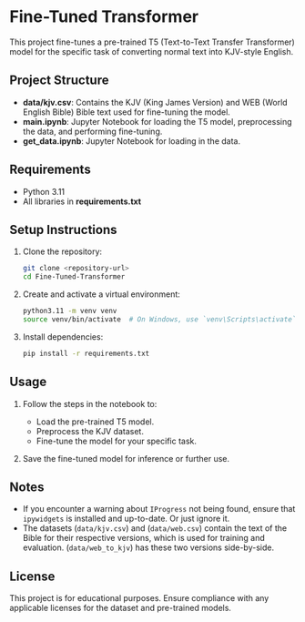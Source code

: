 # Fine-Tuned Transformer

This project fine-tunes a pre-trained T5 (Text-to-Text Transfer Transformer) model for the specific task of converting normal text into KJV-style English.

## Project Structure

- **data/kjv.csv**: Contains the KJV (King James Version) and WEB (World English Bible) Bible text used for fine-tuning the model.
- **main.ipynb**: Jupyter Notebook for loading the T5 model, preprocessing the data, and performing fine-tuning.
- **get_data.ipynb**: Jupyter Notebook for loading in the data.

## Requirements

- Python 3.11
- All libraries in **requirements.txt**

## Setup Instructions

1. Clone the repository:

   ```bash
   git clone <repository-url>
   cd Fine-Tuned-Transformer
   ```

2. Create and activate a virtual environment:

   ```bash
   python3.11 -m venv venv
   source venv/bin/activate  # On Windows, use `venv\Scripts\activate`
   ```

3. Install dependencies:

   ```bash
   pip install -r requirements.txt
   ```

## Usage

1. Follow the steps in the notebook to:

   - Load the pre-trained T5 model.
   - Preprocess the KJV dataset.
   - Fine-tune the model for your specific task.

2. Save the fine-tuned model for inference or further use.

## Notes

- If you encounter a warning about `IProgress` not being found, ensure that `ipywidgets` is installed and up-to-date. Or just ignore it.
- The datasets (`data/kjv.csv`) and (`data/web.csv`) contain the text of the Bible for their respective versions, which is used for training and evaluation. (`data/web_to_kjv`) has these two versions side-by-side.

## License

This project is for educational purposes. Ensure compliance with any applicable licenses for the dataset and pre-trained models.

